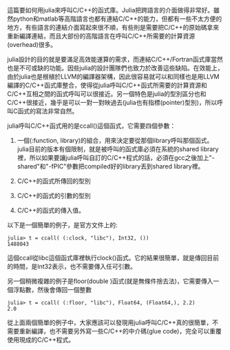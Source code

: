 這篇要如何用julia來呼叫C/C++的函式庫。Julia把跨語言的介面做得非常好。雖然python和matlab等高階語言也都有連結C/C++的能力，但都有一些不太方便的地方，有些語言的連結介面寫起來很不順，有些則是需要把C/C++的原始碼拿來重新編譯連結，而且大部份的高階語言在呼叫C/C++所需要的計算資源(overhead)很多。

julia設計的目的就是要滿足高效能運算的需求，而連結C/C++/Fortran函式庫當然也是不可或缺的功能。因些julia的設計團隊們也致力於改善這些缺陷。在效能上，由於julia也是根植於LLVM的編譯器架構，因此很容易就可以和同樣也是用LLVM編譯的C/C++函式庫整合，使得從julia呼叫C/C++函式所需要的計算資源和C/C++互相之間的函式呼叫可以很接近。另一個特色是julia的型別區分也和C/C++很接近，幾乎是可以一對一對映過去(julia也有指標(pointer)型別)，所以呼叫C函式的寫法非常自然。


julia呼叫C/C++函式用的是ccall()這個函式，它需要四個參數：

1. 一個(:function, library)的組合，用來決定要從那個library呼叫那個函式。julia目前的版本有個限制，就是被呼叫的函式庫必須在系統的shared library裡，所以如果要讓julia呼叫自訂的C/C++程式的話，必須在gcc之後加上"-shared"和"-fPIC"參數把compiled好的library丟到shared library裡。

2. C/C++的函式所傳回的型別

3. C/C++的函式的引數的型別

4. C/C++的函式的傳入值。


以下是一個簡單的例子，是官方文件上的:

```
julia> t = ccall( (:clock, "libc"), Int32, ())
1488043

``` 
這個ccall從libc這個函式庫裡執行clock()函式。它的結果很簡單，就是傳回目前的時間，是Int32表示，也不需要傳入任可引數。

另一個稍微複雜的例子是floor(double )函式(就是無條件捨去法)，它需要傳入一個浮點數，然後會傳回一個整數

```
julia> t = ccall( (:floor, "libc"), Float64, (Float64,), 2.2)
2.0
```

從上面兩個簡單的例子中，大家應該可以發現用julia呼叫C/C++真的很簡單，不需要重新編譯，也不需要另外寫一些C/C++的中介碼(glue code)，完全可以重覆使用現成的C/C++程式。